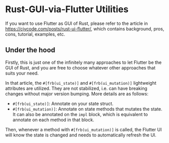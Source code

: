 # Rust-GUI-via-Flutter Utilities

If you want to use Flutter as GUI of Rust,
please refer to the article in https://cjycode.com/posts/rust-ui-flutter/,
which contains background, pros, cons, tutorial, examples, etc.

## Under the hood

Firstly, this is just one of the infinitely many approaches to let Flutter be the GUI of Rust,
and you are free to choose whatever other approaches that suits your need.

In that article, the `#[frb(ui_state)]` and `#[frb(ui_mutation)]` lightweight attributes are utilized.
They are not stabilized, i.e. can have breaking changes without major version bumping.
More details are as follows:

* `#[frb(ui_state)]`: Annotate on your state struct.
* `#[frb(ui_mutation)]`: Annotate on state methods that mutates the state. It can also be annotated on the `impl` block,
  which is equivalent to annotate on each method in that block.

Then, whenever a method with `#[frb(ui_mutation)]` is called,
the Flutter UI will know the state is changed and needs to automatically refresh the UI.
